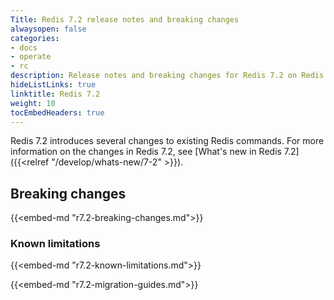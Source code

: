 ```yaml
---
Title: Redis 7.2 release notes and breaking changes
alwaysopen: false
categories:
- docs
- operate
- rc
description: Release notes and breaking changes for Redis 7.2 on Redis Cloud.
hideListLinks: true
linktitle: Redis 7.2
weight: 10
tocEmbedHeaders: true
---
```


Redis 7.2 introduces several changes to existing Redis commands. For more information on the changes in Redis 7.2, see [What's new in Redis 7.2]({{<relref "/develop/whats-new/7-2" >}}).

## Breaking changes

{{<embed-md "r7.2-breaking-changes.md">}}

### Known limitations

{{<embed-md "r7.2-known-limitations.md">}}

{{<embed-md "r7.2-migration-guides.md">}}